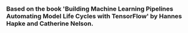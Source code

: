 ### Based on the book 'Building Machine Learning Pipelines Automating Model Life Cycles with TensorFlow' by Hannes Hapke and Catherine Nelson.
